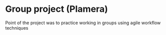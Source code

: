 # Group project (Plamera)

Point of the project was to practice working in groups using agile workflow techniques
